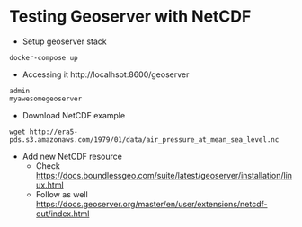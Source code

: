 # Testing Geoserver with NetCDF

* Setup geoserver stack

```
docker-compose up
```


* Accessing it http://localhsot:8600/geoserver

```
admin
myawesomegeoserver
```


* Download NetCDF example

```
wget http://era5-pds.s3.amazonaws.com/1979/01/data/air_pressure_at_mean_sea_level.nc
```

* Add new NetCDF resource
    * Check https://docs.boundlessgeo.com/suite/latest/geoserver/installation/linux.html
    * Follow as well https://docs.geoserver.org/master/en/user/extensions/netcdf-out/index.html

